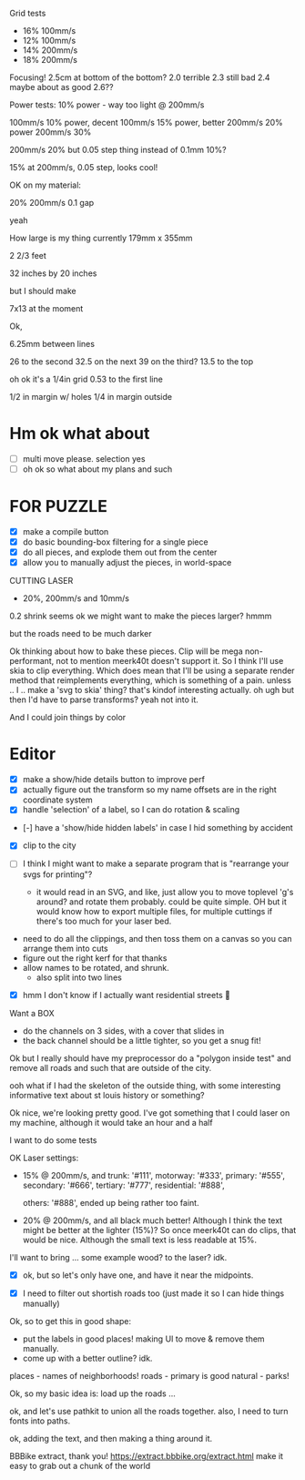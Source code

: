 
Grid tests
- 16% 100mm/s
- 12% 100mm/s
- 14% 200mm/s
- 18% 200mm/s


Focusing!
2.5cm at bottom of the bottom?
2.0 terrible
2.3 still bad
2.4 maybe about as good
2.6??



Power tests:
10% power - way too light @ 200mm/s

100mm/s 10% power, decent
100mm/s 15% power, better
200mm/s 20% power
200mm/s 30%

200mm/s 20% but 0.05 step thing instead of 0.1mm
10%?

15% at 200mm/s, 0.05 step, looks cool!




OK on my material:

20% 200mm/s 0.1 gap

yeah 



How large is my thing
currently 179mm x 355mm

2 2/3 feet

32 inches by 20 inches

but I should make 

7x13 at the moment

Ok, 


6.25mm between lines

26 to the second
32.5 on the next
39 on the third?
13.5 to the top

oh ok it's a 1/4in grid
0.53 to the first line

1/2 in margin w/ holes
1/4 in margin outside


# Hm ok what about

- [ ] multi move please. selection yes
- [ ] oh ok so what about my plans and such

# FOR PUZZLE

- [x] make a compile button
- [x] do basic bounding-box filtering for a single piece
- [x] do all pieces, and explode them out from the center
- [x] allow you to manually adjust the pieces, in world-space

CUTTING LASER

- 20%, 200mm/s and 10mm/s

0.2 shrink seems ok
we might want to make the pieces larger? hmmm

but the roads need to be much darker



Ok thinking about how to bake these pieces.
Clip will be mega non-performant, not to mention meerk40t doesn't support it.
So I think I'll use skia to clip everything.
Which does mean that I'll be using a separate render method that reimplements
everything, which is something of a pain.
unless .. I .. make a 'svg to skia' thing?
that's kindof interesting actually.
oh ugh but then I'd have to parse transforms? yeah not into it.

And I could join things by color

# Editor

- [x] make a show/hide details button to improve perf
- [x] actually figure out the transform so my name offsets are in the right coordinate system
- [x] handle 'selection' of a label, so I can do rotation & scaling
- [-] have a 'show/hide hidden labels' in case I hid something by accident
- [x] clip to the city



- [ ] I think I might want to make a separate program that is "rearrange your svgs for printing"?
  - it would read in an SVG, and like, just allow you to move toplevel 'g's around?
    and rotate them probably.
    could be quite simple.
    OH but it would know how to export multiple files, for multiple cuttings if there's too much
    for your laser bed.

- need to do all the clippings, and then toss them on a canvas so you can arrange them into cuts
- figure out the right kerf for that thanks
- allow names to be rotated, and shrunk.
    - also split into two lines

- [x] hmm I don't know if I actually want residential streets 🤔


Want a BOX
- do the channels on 3 sides, with a cover that slides in
- the back channel should be a little tighter, so you get a snug fit!


Ok but I really should have my preprocessor do a "polygon inside test" and remove
all roads and such that are outside of the city.


ooh what if I had the skeleton of the outside thing, with some interesting
informative text about st louis history or something?









Ok nice, we're looking pretty good.
I've got something that I could laser on my machine,
although it would take an hour and a half

I want to do some tests


OK Laser settings:
- 15% @ 200mm/s, and 
    trunk: '#111',
    motorway: '#333',
    primary: '#555',
    secondary: '#666',
    tertiary: '#777',
    residential: '#888',

    others: '#888',
	ended up being rather too faint.
- 20% @ 200mm/s, and all black
	much better! Although I think the text might be better at the lighter (15%)?
	So once meerk40t can do clips, that would be nice.
	Although the small text is less readable at 15%.


I'll want to bring ... some example wood? to the laser? idk.





- [x] ok, but so let's only have one, and have it near the midpoints.
- [x] I need to filter out shortish roads too (just made it so I can hide things manually)




Ok, so to get this in good shape:
- put the labels in good places! making UI to move & remove them manually.
- come up with a better outline? idk.






places - names of neighborhoods!
roads  - primary is good
natural - parks!

Ok, so my basic idea is:
load up the roads ...

ok, and let's use pathkit to union all the roads together.
also, I need to turn fonts into paths.

ok, adding the text, and then making a thing around it.

BBBike extract, thank you! https://extract.bbbike.org/extract.html
make it easy to grab out a chunk of the world
